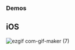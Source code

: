 ### Demos

## iOS 

![ezgif com-gif-maker (7)](https://user-images.githubusercontent.com/7969307/215958339-933be804-f30d-4a50-bca4-c2dee89995f2.gif)
